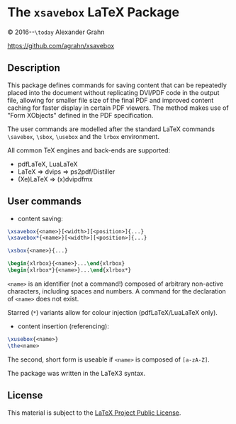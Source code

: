 # The `xsavebox` LaTeX Package

© 2016--`\today` Alexander Grahn

https://github.com/agrahn/xsavebox

## Description

This package defines commands for saving content that can be repeatedly placed into the document without replicating DVI/PDF code in the output file, allowing for smaller file size of the final PDF and improved content caching for faster display in certain PDF viewers. The method makes use of "Form XObjects" defined in the PDF specification.

The user commands are modelled after the standard LaTeX commands `\savebox`, `\sbox`, `\usebox` and the `lrbox` environment.

All common TeX engines and back-ends are supported:
* pdfLaTeX, LuaLaTeX
* LaTeX &rArr; dvips &rArr; ps2pdf/Distiller
* (Xe)LaTeX &rArr; (x)dvipdfmx

## User commands

* content saving:

````latex
\xsavebox{<name>}[<width>][<position>]{...}
\xsavebox*{<name>}[<width>][<position>]{...}

\xsbox{<name>}{...}

\begin{xlrbox}{<name>}...\end{xlrbox}
\begin{xlrbox*}{<name>}...\end{xlrbox*}
````

`<name>` is an identifier (not a command!) composed of arbitrary non-active characters, including spaces and numbers. A command for the declaration of `<name>` does not exist.

Starred (`*`) variants allow for colour injection (pdfLaTeX/LuaLaTeX only).

* content insertion (referencing):

````latex
\xusebox{<name>}
\the<name>
````

The second, short form is useable if `<name>` is composed of `[a-zA-Z]`.


The package was written in the LaTeX3 syntax.

## License

This material is subject to the [LaTeX Project Public License](http://mirrors.ctan.org/macros/latex/base/lppl.txt).

